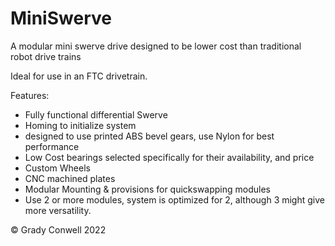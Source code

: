 # MiniSwerve
A modular mini swerve drive designed to be lower cost than traditional robot drive trains

Ideal for use in an FTC drivetrain.

Features:
- Fully functional differential Swerve
- Homing to initialize system
- designed to use printed ABS bevel gears, use Nylon for best performance
- Low Cost bearings selected specifically for their availability, and price
- Custom Wheels
- CNC machined plates
- Modular Mounting & provisions for quickswapping modules
- Use 2 or more modules, system is optimized for 2, although 3 might give more versatility.

© Grady Conwell 2022
